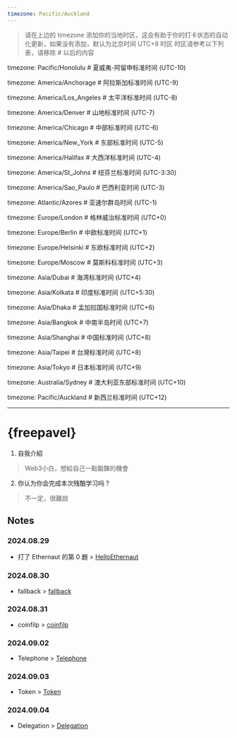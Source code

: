 ```yaml
---
timezone: Pacific/Auckland
---
```


> 请在上边的 timezone 添加你的当地时区，这会有助于你的打卡状态的自动化更新，如果没有添加，默认为北京时间 UTC+8 时区
> 时区请参考以下列表，请移除 # 以后的内容

timezone: Pacific/Honolulu # 夏威夷-阿留申标准时间 (UTC-10)

timezone: America/Anchorage # 阿拉斯加标准时间 (UTC-9)

timezone: America/Los_Angeles # 太平洋标准时间 (UTC-8)

timezone: America/Denver # 山地标准时间 (UTC-7)

timezone: America/Chicago # 中部标准时间 (UTC-6)

timezone: America/New_York # 东部标准时间 (UTC-5)

timezone: America/Halifax # 大西洋标准时间 (UTC-4)

timezone: America/St_Johns # 纽芬兰标准时间 (UTC-3:30)

timezone: America/Sao_Paulo # 巴西利亚时间 (UTC-3)

timezone: Atlantic/Azores # 亚速尔群岛时间 (UTC-1)

timezone: Europe/London # 格林威治标准时间 (UTC+0)

timezone: Europe/Berlin # 中欧标准时间 (UTC+1)

timezone: Europe/Helsinki # 东欧标准时间 (UTC+2)

timezone: Europe/Moscow # 莫斯科标准时间 (UTC+3)

timezone: Asia/Dubai # 海湾标准时间 (UTC+4)

timezone: Asia/Kolkata # 印度标准时间 (UTC+5:30)

timezone: Asia/Dhaka # 孟加拉国标准时间 (UTC+6)

timezone: Asia/Bangkok # 中南半岛时间 (UTC+7)

timezone: Asia/Shanghai # 中国标准时间 (UTC+8)

timezone: Asia/Taipei # 台灣标准时间 (UTC+8)

timezone: Asia/Tokyo # 日本标准时间 (UTC+9)

timezone: Australia/Sydney # 澳大利亚东部标准时间 (UTC+10)

timezone: Pacific/Auckland # 新西兰标准时间 (UTC+12)

---

# {freepavel}

1. 自我介紹
> Web3小白，想給自己一點鍛鍊的機會
2. 你认为你会完成本次残酷学习吗？
> 不一定，很難說

## Notes

<!-- Content_START -->

### 2024.08.29
- 打了 Ethernaut 的第 0 題 > [HelloEthernaut](https://github.com/DeFiHackLabs/Web3-CTF-Intensive-CoLearning/blob/main/Writeup/freepavel/00_HelloEthernaut.md)

### 2024.08.30
- fallback > [fallback](https://github.com/DeFiHackLabs/Web3-CTF-Intensive-CoLearning/blob/main/Writeup/freepavel/01_fallback.md)

### 2024.08.31
- coinfilp > [coinfilp](https://github.com/DeFiHackLabs/Web3-CTF-Intensive-CoLearning/blob/main/Writeup/freepavel/03_coinfilp.md)

### 2024.09.02
- Telephone > [Telephone](https://github.com/DeFiHackLabs/Web3-CTF-Intensive-CoLearning/blob/main/Writeup/freepavel/04_Telephone.md)

### 2024.09.03
- Token > [Token](https://github.com/DeFiHackLabs/Web3-CTF-Intensive-CoLearning/blob/main/Writeup/freepavel/05_Token.md)

### 2024.09.04
- Delegation > [Delegation](https://github.com/DeFiHackLabs/Web3-CTF-Intensive-CoLearning/blob/main/Writeup/freepavel/06_Delegation.md)

<!-- Content_END -->
